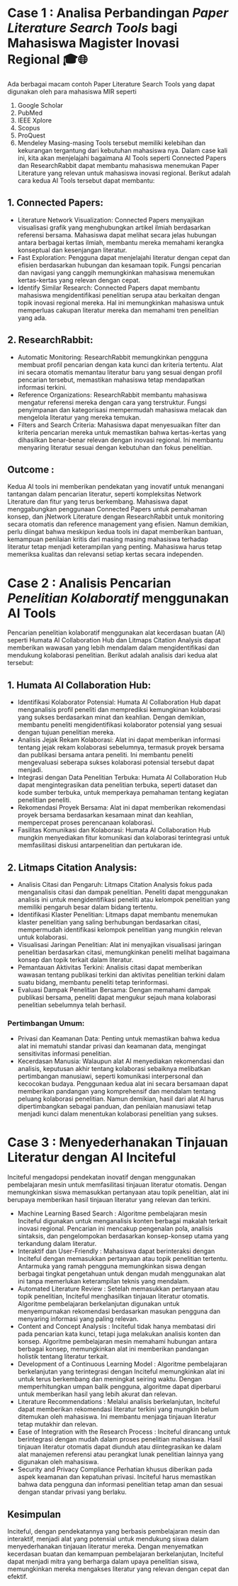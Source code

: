 # Case 1 : Analisa Perbandingan _Paper Literature Search Tools_ bagi Mahasiswa Magister Inovasi Regional 🎓🌐
Ada berbagai macam contoh Paper Literature Search Tools yang dapat digunakan oleh para mahasiswa MIR seperti
  1. Google Scholar
  2. PubMed
  3. IEEE Xplore
  4. Scopus
  5. ProQuest
  6. Mendeley
Masing-masing Tools tersebut memiliki kelebihan dan kekurangan tergantung dari kebutuhan mahasiswa nya.
Dalam case kali ini, kita akan menjelajahi bagaimana AI Tools seperti Connected Papers dan ResearchRabbit dapat membantu mahasiswa menemukan Paper Literature yang relevan untuk mahasiswa inovasi regional.
Berikut adalah cara kedua AI Tools tersebut dapat membantu:
## 1. Connected Papers:
  - Literature Network Visualization:
      Connected Papers menyajikan visualisasi grafik yang menghubungkan artikel ilmiah berdasarkan referensi bersama.
      Mahasiswa dapat melihat secara jelas hubungan antara berbagai kertas ilmiah, membantu mereka memahami kerangka konseptual dan kesenjangan literatur.
  - Fast Exploration:
      Pengguna dapat menjelajahi literatur dengan cepat dan efisien berdasarkan hubungan dan kesamaan topik.
      Fungsi pencarian dan navigasi yang canggih memungkinkan mahasiswa menemukan kertas-kertas yang relevan dengan cepat.
  - Identify Similar Research:
      Connected Papers dapat membantu mahasiswa mengidentifikasi penelitian serupa atau berkaitan dengan topik inovasi regional mereka.
      Hal ini memungkinkan mahasiswa untuk memperluas cakupan literatur mereka dan memahami tren penelitian yang ada.
## 2. ResearchRabbit:
  - Automatic Monitoring:
      ResearchRabbit memungkinkan pengguna membuat profil pencarian dengan kata kunci dan kriteria tertentu.
      Alat ini secara otomatis memantau literatur baru yang sesuai dengan profil pencarian tersebut, memastikan mahasiswa tetap mendapatkan informasi terkini.
  - Reference Organizations:
      ResearchRabbit membantu mahasiswa mengatur referensi mereka dengan cara yang terstruktur.
      Fungsi penyimpanan dan kategorisasi mempermudah mahasiswa melacak dan mengelola literatur yang mereka temukan.
  - Filters and Search Criteria:
      Mahasiswa dapat menyesuaikan filter dan kriteria pencarian mereka untuk memastikan bahwa kertas-kertas yang dihasilkan benar-benar relevan dengan inovasi regional.
      Ini membantu menyaring literatur sesuai dengan kebutuhan dan fokus penelitian.

## Outcome :
Kedua AI tools ini memberikan pendekatan yang inovatif untuk menangani tantangan dalam pencarian literatur, seperti kompleksitas Network Literature dan fitur yang terus berkembang. 
Mahasiswa dapat menggabungkan penggunaan Connected Papers untuk pemahaman konsep, dan jNetwork Literature dengan ResearchRabbit untuk monitoring secara otomatis dan reference management yang efisien.
Namun demikian, perlu diingat bahwa meskipun kedua tools ini dapat memberikan bantuan, kemampuan penilaian kritis dari masing masing mahasiswa terhadap literatur tetap menjadi keterampilan yang penting. 
Mahasiswa harus tetap memeriksa kualitas dan relevansi setiap kertas secara independen.

# Case 2 : Analisis Pencarian _Penelitian Kolaboratif_ menggunakan AI Tools
Pencarian penelitian kolaboratif menggunakan alat kecerdasan buatan (AI) seperti Humata AI Collaboration Hub dan Litmaps Citation Analysis dapat memberikan wawasan yang lebih mendalam dalam mengidentifikasi dan mendukung kolaborasi penelitian.
Berikut adalah analisis dari kedua alat tersebut:
## 1. Humata AI Collaboration Hub:
  - Identifikasi Kolaborator Potensial:
   Humata AI Collaboration Hub dapat menganalisis profil peneliti dan memprediksi kemungkinan kolaborasi yang sukses berdasarkan minat dan keahlian.
   Dengan demikian, membantu peneliti mengidentifikasi kolaborator potensial yang sesuai dengan tujuan penelitian mereka.
  - Analisis Jejak Rekam Kolaborasi:
   Alat ini dapat memberikan informasi tentang jejak rekam kolaborasi sebelumnya, termasuk proyek bersama dan publikasi bersama antara peneliti.
   Ini membantu peneliti mengevaluasi seberapa sukses kolaborasi potensial tersebut dapat menjadi.
  - Integrasi dengan Data Penelitian Terbuka:
   Humata AI Collaboration Hub dapat mengintegrasikan data penelitian terbuka, seperti dataset dan kode sumber terbuka, untuk memperkaya pemahaman tentang kegiatan penelitian peneliti.
  - Rekomendasi Proyek Bersama:
   Alat ini dapat memberikan rekomendasi proyek bersama berdasarkan kesamaan minat dan keahlian, mempercepat proses perencanaan kolaborasi.
  - Fasilitas Komunikasi dan Kolaborasi:
   Humata AI Collaboration Hub mungkin menyediakan fitur komunikasi dan kolaborasi terintegrasi untuk memfasilitasi diskusi antarpenelitian dan pertukaran ide.
## 2. Litmaps Citation Analysis:
  - Analisis Citasi dan Pengaruh:
   Litmaps Citation Analysis fokus pada menganalisis citasi dan dampak penelitian.
   Peneliti dapat menggunakan analisis ini untuk mengidentifikasi peneliti atau kelompok penelitian yang memiliki pengaruh besar dalam bidang tertentu.
  - Identifikasi Klaster Penelitian:
   Litmaps dapat membantu menemukan klaster penelitian yang saling berhubungan berdasarkan citasi, mempermudah identifikasi kelompok penelitian yang mungkin relevan untuk kolaborasi.
  - Visualisasi Jaringan Penelitian:
   Alat ini menyajikan visualisasi jaringan penelitian berdasarkan citasi, memungkinkan peneliti melihat bagaimana konsep dan topik terkait dalam literatur.
  - Pemantauan Aktivitas Terkini:
   Analisis citasi dapat memberikan wawasan tentang publikasi terkini dan aktivitas penelitian terkini dalam suatu bidang, membantu peneliti tetap terinformasi.
  - Evaluasi Dampak Penelitian Bersama:
   Dengan memahami dampak publikasi bersama, peneliti dapat mengukur sejauh mana kolaborasi penelitian sebelumnya telah berhasil.
### Pertimbangan Umum:
  - Privasi dan Keamanan Data:
Penting untuk memastikan bahwa kedua alat ini mematuhi standar privasi dan keamanan data, mengingat sensitivitas informasi penelitian.
  - Kecerdasan Manusia:
Walaupun alat AI menyediakan rekomendasi dan analisis, keputusan akhir tentang kolaborasi sebaiknya melibatkan pertimbangan manusiawi, seperti komunikasi interpersonal dan kecocokan budaya.
Penggunaan kedua alat ini secara bersamaan dapat memberikan pandangan yang komprehensif dan mendalam tentang peluang kolaborasi penelitian. Namun demikian, hasil dari alat AI harus dipertimbangkan sebagai panduan, dan penilaian manusiawi tetap menjadi kunci dalam menentukan kolaborasi penelitian yang sukses.

# Case 3 : Menyederhanakan Tinjauan Literatur dengan AI Inciteful 
Inciteful mengadopsi pendekatan inovatif dengan menggunakan pembelajaran mesin untuk memfasilitasi tinjauan literatur otomatis. 
Dengan memungkinkan siswa memasukkan pertanyaan atau topik penelitian, alat ini berupaya memberikan hasil tinjauan literatur yang relevan dan terkini.

  - Machine Learning Based Search : 
    Algoritme pembelajaran mesin Inciteful digunakan untuk menganalisis konten berbagai makalah terkait inovasi regional.
    Pencarian ini mencakup pengenalan pola, analisis sintaksis, dan pengelompokan berdasarkan konsep-konsep utama yang terkandung dalam literatur.
  - Interaktif dan User-Friendly :
    Mahasiswa dapat berinteraksi dengan Inciteful dengan memasukkan pertanyaan atau topik penelitian tertentu.
    Antarmuka yang ramah pengguna memungkinkan siswa dengan berbagai tingkat pengetahuan untuk dengan mudah menggunakan alat ini tanpa memerlukan keterampilan teknis yang mendalam.
  - Automated Literature Review :
    Setelah memasukkan pertanyaan atau topik penelitian, Inciteful menghasilkan tinjauan literatur otomatis.
    Algoritme pembelajaran berkelanjutan digunakan untuk menyempurnakan rekomendasi berdasarkan masukan pengguna dan menyaring informasi yang paling relevan.
  - Content and Concept Analysis :
    Inciteful tidak hanya membatasi diri pada pencarian kata kunci, tetapi juga melakukan analisis konten dan konsep.
    Algoritme pembelajaran mesin memahami hubungan antara berbagai konsep, memungkinkan alat ini memberikan pandangan holistik tentang literatur terkait.
  - Development of a Continuous Learning Model :
    Algoritme pembelajaran berkelanjutan yang terintegrasi dengan Inciteful memungkinkan alat ini untuk terus berkembang dan meningkat seiring waktu.
    Dengan memperhitungkan umpan balik pengguna, algoritme dapat diperbarui untuk memberikan hasil yang lebih akurat dan relevan.
  - Literature Recommendations :
    Melalui analisis berkelanjutan, Inciteful dapat memberikan rekomendasi literatur terkini yang mungkin belum ditemukan oleh mahasiswa.
    Ini membantu menjaga tinjauan literatur tetap mutakhir dan relevan.
  - Ease of Integration with the Research Process :
    Inciteful dirancang untuk berintegrasi dengan mudah dalam proses penelitian mahasiswa.
    Hasil tinjauan literatur otomatis dapat diunduh atau diintegrasikan ke dalam alat manajemen referensi atau perangkat lunak penelitian lainnya yang digunakan oleh mahasiswa.
  - Security and Privacy Compliance
    Perhatian khusus diberikan pada aspek keamanan dan kepatuhan privasi. Inciteful harus memastikan bahwa data pengguna dan informasi penelitian tetap aman dan sesuai dengan standar privasi yang berlaku.

## Kesimpulan
Inciteful, dengan pendekatannya yang berbasis pembelajaran mesin dan interaktif, menjadi alat yang potensial untuk mendukung siswa dalam menyederhanakan tinjauan literatur mereka. 
Dengan menyematkan kecerdasan buatan dan kemampuan pembelajaran berkelanjutan, Inciteful dapat menjadi mitra yang berharga dalam upaya penelitian siswa, memungkinkan mereka mengakses literatur yang relevan dengan cepat dan efektif.

